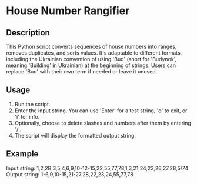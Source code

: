 # House Number Rangifier

## Description
This Python script converts sequences of house numbers into ranges, removes duplicates, and sorts values. It's adaptable to different formats, including the Ukrainian convention of using 'Bud' (short for 'Budynok', meaning 'Building' in Ukrainian) at the beginning of strings. Users can replace 'Bud' with their own term if needed or leave it unused.

## Usage
1. Run the script.
2. Enter the input string. You can use 'Enter' for a test string, 'q' to exit, or 'i' for info.
3. Optionally, choose to delete slashes and numbers after them by entering '/'.
4. The script will display the formatted output string.

## Example
Input string: 1,2,2B,3,5,4,6,9,10-12-15,22,55,77,78,1,3,21,24,23,26,27.28,5/74
Output string: 1-6,9,10-15,21-27.28,22,23,24,55,77,78

